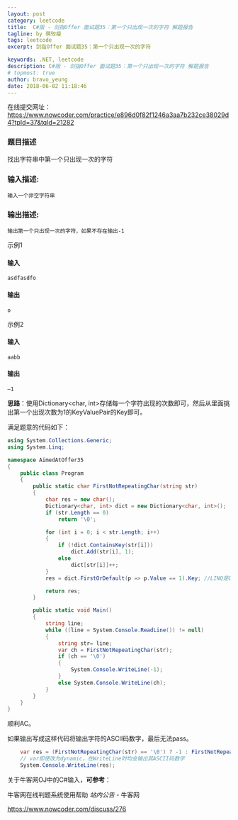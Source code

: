```yaml
---
layout: post
category: leetcode
title:  C#版 - 剑指Offer 面试题35：第一个只出现一次的字符 解题报告
tagline: by 萌较瘦
tags: leetcode
excerpt: 剑指Offer 面试题35：第一个只出现一次的字符

keywords: .NET, leetcode
description: C#版 - 剑指Offer 面试题35：第一个只出现一次的字符 解题报告
# topmost: true
author: bravo_yeung
date: 2018-06-02 11:18:46
---
```


在线提交网址：
<https://www.nowcoder.com/practice/e896d0f82f1246a3aa7b232ce38029d4?tpId=37&tqId=21282>


### 题目描述

找出字符串中第一个只出现一次的字符 

### 输入描述:

```
输入一个非空字符串
```

### 输出描述:

```
输出第一个只出现一次的字符，如果不存在输出-1
```

示例1

#### 输入

```
asdfasdfo
```

#### 输出


```
o
```


示例2

#### 输入

```
aabb
```

#### 输出


```
—1
```

**思路**：使用Dictionary&lt;char, int>存储每一个字符出现的次数即可，然后从里面挑出第一个出现次数为1的KeyValuePair的Key即可。

满足题意的代码如下：
```csharp
using System.Collections.Generic;
using System.Linq;

namespace AimedAtOffer35
{
    public class Program
    {
        public static char FirstNotRepeatingChar(string str)
        {
            char res = new char();
            Dictionary<char, int> dict = new Dictionary<char, int>();
            if (str.Length == 0)
                return '\0';

            for (int i = 0; i < str.Length; i++)
            {
                if (!dict.ContainsKey(str[i]))
                    dict.Add(str[i], 1);
                else
                    dict[str[i]]++;
            }
            res = dict.FirstOrDefault(p => p.Value == 1).Key; //LINQ是C#3.0中引入的，可以直接用，目前C#已到7.0版

            return res;
        }

        public static void Main()
        {
            string line;
            while ((line = System.Console.ReadLine()) != null)
            {
                string str= line;
                var ch = FirstNotRepeatingChar(str);
                if (ch == '\0')
                {
                    System.Console.WriteLine(-1);
                }
                else System.Console.WriteLine(ch);
            }
        }
    }
}
```

顺利AC。

如果输出写成这样代码将输出字符的ASCII码数字，最后无法pass。
```csharp
    var res = (FirstNotRepeatingChar(str) == '\0') ? -1 : FirstNotRepeatingChar(str);
    // var即使改为dynamic，在WriteLine时均会输出其ASCII码数字
    System.Console.WriteLine(res);
```

关于牛客网OJ中的C#输入，**可参考**：

牛客网在线判题系统使用帮助 *站内公告* - 牛客网 

<https://www.nowcoder.com/discuss/276>